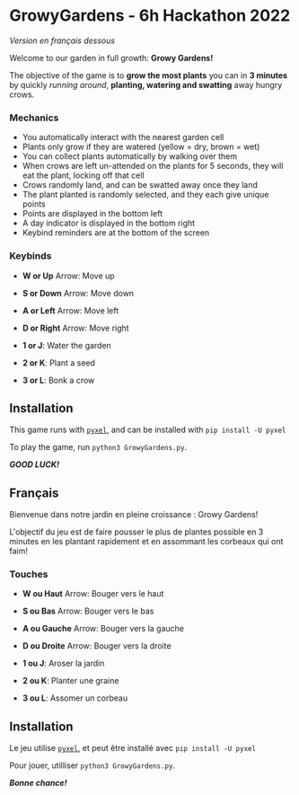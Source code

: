 # GrowyGardens - 6h Hackathon 2022

*Version en français dessous*

Welcome to our garden in full growth: **Growy Gardens!** 

The objective of the game is to **grow the most plants** you can in **3 minutes** by quickly *running around*, **planting, watering and swatting** away hungry crows.

### Mechanics
- You automatically interact with the nearest garden cell
- Plants only grow if they are watered (yellow = dry, brown = wet)
- You can collect plants automatically by walking over them
- When crows are left un-attended on the plants for 5 seconds, they will eat the plant, locking off that cell
- Crows randomly land, and can be swatted away once they land
- The plant planted is randomly selected, and they each give unique points
- Points are displayed in the bottom left
- A day indicator is displayed in the bottom right
- Keybind reminders are at the bottom of the screen

### Keybinds
- **W or Up** Arrow: Move up
- **S or Down** Arrow: Move down
- **A or Left** Arrow: Move left
- **D or Right** Arrow: Move right

- **1 or J**: Water the garden
- **2 or K**: Plant a seed
- **3 or L**: Bonk a crow

## Installation
This game runs with [`pyxel`](https://github.com/kitao/pyxel), and can be installed with `pip install -U pyxel`

To play the game, run `python3 GrowyGardens.py`.

***GOOD LUCK!***

## Français
Bienvenue dans notre jardin en pleine croissance : Growy Gardens! 

L'objectif du jeu est de faire pousser 
le plus de plantes possible en 3 minutes en les plantant rapidement et en assommant les corbeaux qui ont 
faim!

### Touches
- **W ou Haut** Arrow: Bouger vers le haut
- **S ou Bas** Arrow: Bouger vers le bas
- **A ou Gauche** Arrow: Bouger vers la gauche
- **D ou Droite** Arrow: Bouger vers la droite

- **1 ou J**: Aroser la jardin
- **2 ou K**: Planter une graine
- **3 ou L**: Assomer un corbeau

## Installation
Le jeu utilise [`pyxel`](https://github.com/kitao/pyxel), et peut être installé avec `pip install -U pyxel`

Pour jouer, utilliser `python3 GrowyGardens.py`.

***Bonne chance!***
